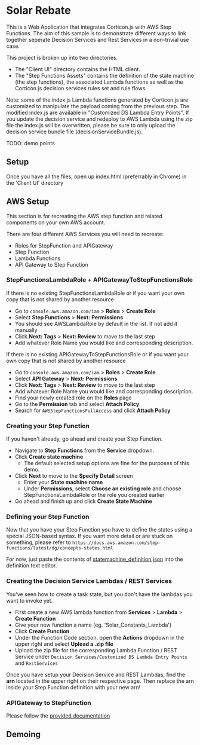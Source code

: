 # Solar Rebate
This is a Web Application that integrates Corticon.js with AWS Step Functions. The aim of this sample is to demonstrate different ways to link together seperate Decision Services and Rest Services in a non-trivial use case.

This project is broken up into two directories.
- The "Client UI" directory contains the HTML client.
- The "Step Functions Assets" contains the definition of the state machine (the step functions), the associated Lambda functions 
as well as the Corticon.js decision services rules set and rule flows.

Note: some of the index.js Lambda functions generated by Corticon.js are customized to manipulate the payload coming from the
previous step.  The modified index.js are available in "Customized DS Lambda Entry Points".
If you update the decision service and redeploy to AWS Lambda using the zip file the index.js will be overwritten,
please be sure to only upload the decision service bundle file (decisionServiceBundle.js).


TODO: demo points



## Setup
Once you have all the files, open up index.html (preferrably in Chrome) in the 'Client UI' directory

## AWS Setup
This section is for recreating the AWS step function and related components on your own AWS account.


There are four different AWS Services you will need to recreate:
- Roles for StepFunction and APIGateway
- Step Function
- Lambda Functions
- API Gateway to Step Function

### StepFunctionsLambdaRole + APIGatewayToStepFunctionsRole
If there is no existing StepFunctionsLambdaRole or if you want your own copy that is not shared by another resource
- Go to `console.aws.amazon.com/iam` > **Roles** > **Create Role**
- Select **Step Functions** > **Next: Permissions**
- You should see AWSLambdaRole by default in the list. If not add it manually
- Click **Next: Tags** > **Next: Review** to move to the last step
- Add whatever Role Name you would like and corresponding description.

If there is no existing APIGatewayToStepFunctionsRole or if you want your own copy that is not shared by another resource
- Go to `console.aws.amazon.com/iam` > **Roles** > **Create Role**
- Select **API Gateway** > **Next: Permissions**
- Click **Next: Tags** > **Next: Review** to move to the last step
- Add whatever Role Name you would like and corresponding description.
- Find your newly created role on the **Roles** page
- Go to the **Permission** tab and select **Attach Policy**
- Search for `AWSStepFunctionsFullAccess` and click **Attach Policy** 

### Creating your Step Function
If you haven't already, go ahead and create your Step Function.
- Navigate to **Step Functions** from the **Service** dropdown.
- Click **Create state machine**
	- The default selected setup options are fine for the purposes of this demo. 
- Click **Next** to move to the **Specify Detail** screen
	- Enter your **State machine name**
	- Under **Permissions**, select **Choose an existing role** and choose StepFunctionsLambdaRole or the role you created earlier
- Go ahead and finish up and click **Create State Machine**

### Defining your Step Function
Now that you have your Step Function you have to define the states using a special JSON-based syntax. If you want more detail or are stuck on something, please refer to `https://docs.aws.amazon.com/step-functions/latest/dg/concepts-states.html`

For now, just paste the contents of [statemachine_definition.json](./Step%20Functions%20Assets/statemachine_definition.json) into the definition text editor.

### Creating the Decision Service Lambdas / REST Services
You've seen how to create a task state, but you don't have the lambdas you want to invoke yet.

- First create a new AWS lambda function from **Services** > **Lambda** > **Create Function** 
- Give your new function a name (eg. 'Solar_Constants_Lambda')
- Click **Create Function**
- Under the Function Code section, open the **Actions** dropdown in the upper right and select **Upload a .zip file**
- Upload the zip file for the corresponding Lambda Function / REST Service under `Decision Services/Customized DS Lambda Entry Points` and `RestServices`

Once you have setup your Decision Service and REST Lambdas, find the **arn** located in the upper right on their respective page. Then replace the arn inside your Step Function definition with your new arn!

### APIGateway to StepFunction
Please follow the [provided documentation](https://docs.aws.amazon.com/step-functions/latest/dg/tutorial-api-gateway.html)

## Demoing
